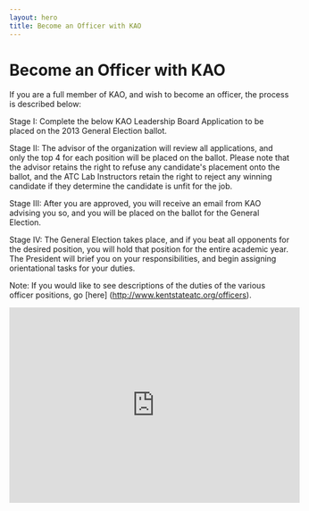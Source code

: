 ```yaml
---
layout: hero
title: Become an Officer with KAO
---
```

# Become an Officer with KAO

If you are a full member of KAO, and wish to become an officer, the process is described below:

Stage I:
Complete the below KAO Leadership Board Application to be placed on the 2013 General Election ballot.

Stage II:
The advisor of the organization will review all applications, and only the top 4 for each position will be placed on the ballot. Please note that the advisor retains the right to refuse any candidate's placement onto the ballot, and the ATC Lab Instructors retain the right to reject any winning candidate if they determine the candidate is unfit for the job.

Stage III:
After you are approved, you will receive an email from KAO advising you so, and you will be placed on the ballot for the General Election.

Stage IV:
The General Election takes place, and if you beat all opponents for the desired position, you will hold that position for the entire academic year. The President will brief you on your responsibilities, and begin assigning orientational tasks for your duties.


Note: If you would like to see descriptions of the duties of the various officer positions, go [here] (http://www.kentstateatc.org/officers).

<iframe src="https://docs.google.com/forms/d/1D9yJloqT-KeefPQerjGDO6PurQxv5-ypGgVsyfFrDWI/viewform?embedded=true" width="520" height="350" frameborder="0" marginheight="0" marginwidth="0">Loading...</iframe>
